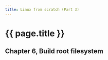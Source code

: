 ```yaml
---
title: Linux from scratch (Part 3)
---
```


# {{ page.title }}

## Chapter 6, Build root filesystem
